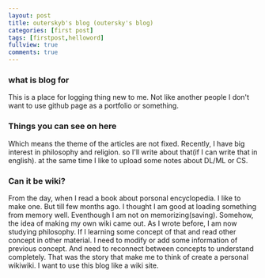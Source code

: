 ```yaml
---
layout: post
title: outerskyb's blog (outersky's blog)
categories: [first post]
tags: [firstpost,helloword]
fullview: true
comments: true
---
```


### what is blog for

This is a place for logging thing new to me. Not like another people I don't want to use github page as a portfolio or something.  

### Things you can see on here

Which means the theme of the articles are not fixed. Recently, I have big interest in philosophy and religion. so I'll write about that(if I can write that in english). at the same time I like to upload some notes about DL/ML or CS.

### Can it be wiki?

From the day, when I read a book about porsonal encyclopedia. I like to make one. But till few months ago. I thought I am good at loading something from memory well. Eventhough I am not on memorizing(saving). Somehow, the idea of making my own wiki came out. As I wrote before, I am now studying philosophy. If I learning some concept of that and read other concept in other material. I need to modify or add some information of previous concept. And need to reconnect between concepts to understand completely. That was the story that make me to think of create a personal wikiwiki. I want to use this blog like a wiki site.
